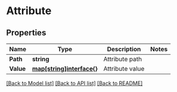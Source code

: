 # Attribute

## Properties

Name | Type | Description | Notes
------------ | ------------- | ------------- | -------------
**Path** | **string** | Attribute path | 
**Value** | [**map[string]interface{}**](.md) | Attribute value | 

[[Back to Model list]](../README.md#documentation-for-models) [[Back to API list]](../README.md#documentation-for-api-endpoints) [[Back to README]](../README.md)


